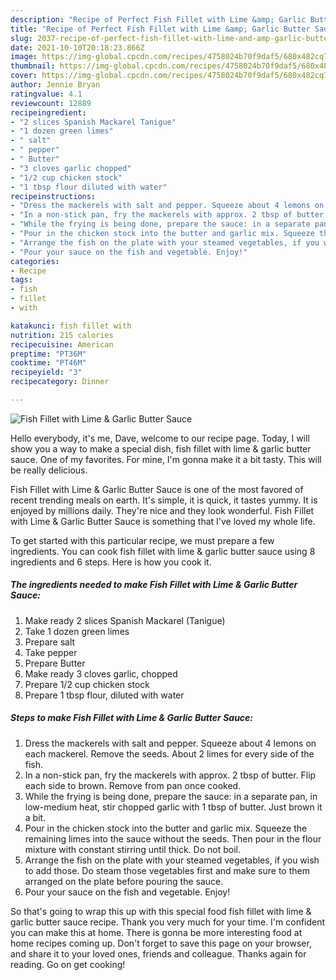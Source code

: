```yaml
---
description: "Recipe of Perfect Fish Fillet with Lime &amp; Garlic Butter Sauce"
title: "Recipe of Perfect Fish Fillet with Lime &amp; Garlic Butter Sauce"
slug: 2037-recipe-of-perfect-fish-fillet-with-lime-and-amp-garlic-butter-sauce
date: 2021-10-10T20:18:23.866Z
image: https://img-global.cpcdn.com/recipes/4758024b70f9daf5/680x482cq70/fish-fillet-with-lime-garlic-butter-sauce-recipe-main-photo.jpg
thumbnail: https://img-global.cpcdn.com/recipes/4758024b70f9daf5/680x482cq70/fish-fillet-with-lime-garlic-butter-sauce-recipe-main-photo.jpg
cover: https://img-global.cpcdn.com/recipes/4758024b70f9daf5/680x482cq70/fish-fillet-with-lime-garlic-butter-sauce-recipe-main-photo.jpg
author: Jennie Bryan
ratingvalue: 4.1
reviewcount: 12889
recipeingredient:
- "2 slices Spanish Mackarel Tanigue"
- "1 dozen green limes"
- " salt"
- " pepper"
- " Butter"
- "3 cloves garlic chopped"
- "1/2 cup chicken stock"
- "1 tbsp flour diluted with water"
recipeinstructions:
- "Dress the mackerels with salt and pepper. Squeeze about 4 lemons on each mackerel. Remove the seeds. About 2 limes for every side of the fish."
- "In a non-stick pan, fry the mackerels with approx. 2 tbsp of butter. Flip each side to brown. Remove from pan once cooked."
- "While the frying is being done, prepare the sauce: in a separate pan, in low-medium heat, stir chopped garlic with 1 tbsp of butter. Just brown it a bit."
- "Pour in the chicken stock into the butter and garlic mix. Squeeze the remaining limes into the sauce without the seeds. Then pour in the flour mixture with constant stirring until thick. Do not boil."
- "Arrange the fish on the plate with your steamed vegetables, if you wish to add those. Do steam those vegetables first and make sure to them arranged on the plate before pouring the sauce."
- "Pour your sauce on the fish and vegetable. Enjoy!"
categories:
- Recipe
tags:
- fish
- fillet
- with

katakunci: fish fillet with 
nutrition: 215 calories
recipecuisine: American
preptime: "PT36M"
cooktime: "PT46M"
recipeyield: "3"
recipecategory: Dinner

---
```



![Fish Fillet with Lime & Garlic Butter Sauce](https://img-global.cpcdn.com/recipes/4758024b70f9daf5/680x482cq70/fish-fillet-with-lime-garlic-butter-sauce-recipe-main-photo.jpg)

Hello everybody, it's me, Dave, welcome to our recipe page. Today, I will show you a way to make a special dish, fish fillet with lime & garlic butter sauce. One of my favorites. For mine, I'm gonna make it a bit tasty. This will be really delicious.

Fish Fillet with Lime & Garlic Butter Sauce is one of the most favored of recent trending meals on earth. It's simple, it is quick, it tastes yummy. It is enjoyed by millions daily. They're nice and they look wonderful. Fish Fillet with Lime & Garlic Butter Sauce is something that I've loved my whole life.




To get started with this particular recipe, we must prepare a few ingredients. You can cook fish fillet with lime & garlic butter sauce using 8 ingredients and 6 steps. Here is how you cook it.

<!--inarticleads1-->

##### The ingredients needed to make Fish Fillet with Lime & Garlic Butter Sauce:

1. Make ready 2 slices Spanish Mackarel (Tanigue)
1. Take 1 dozen green limes
1. Prepare  salt
1. Take  pepper
1. Prepare  Butter
1. Make ready 3 cloves garlic, chopped
1. Prepare 1/2 cup chicken stock
1. Prepare 1 tbsp flour, diluted with water




<!--inarticleads2-->

##### Steps to make Fish Fillet with Lime & Garlic Butter Sauce:

1. Dress the mackerels with salt and pepper. Squeeze about 4 lemons on each mackerel. Remove the seeds. About 2 limes for every side of the fish.
1. In a non-stick pan, fry the mackerels with approx. 2 tbsp of butter. Flip each side to brown. Remove from pan once cooked.
1. While the frying is being done, prepare the sauce: in a separate pan, in low-medium heat, stir chopped garlic with 1 tbsp of butter. Just brown it a bit.
1. Pour in the chicken stock into the butter and garlic mix. Squeeze the remaining limes into the sauce without the seeds. Then pour in the flour mixture with constant stirring until thick. Do not boil.
1. Arrange the fish on the plate with your steamed vegetables, if you wish to add those. Do steam those vegetables first and make sure to them arranged on the plate before pouring the sauce.
1. Pour your sauce on the fish and vegetable. Enjoy!




So that's going to wrap this up with this special food fish fillet with lime & garlic butter sauce recipe. Thank you very much for your time. I'm confident you can make this at home. There is gonna be more interesting food at home recipes coming up. Don't forget to save this page on your browser, and share it to your loved ones, friends and colleague. Thanks again for reading. Go on get cooking!
